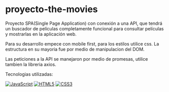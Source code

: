 # proyecto-the-movies
Proyecto SPA(Single Page Application) con conexión a una API, que tendrá un buscador de películas completamente funcional para consultar películas y mostrarlas en la aplicación web.

Para su desarrollo empece con mobile first, para los estilos utilice css. La estructura en su mayoria fue por medio de manipulacion del DOM.

Las peticiones a la API se manejaron por medio de promesas, utilice tambien la libreria axios.

Tecnologias utilizadas:

[![JavaScript](https://img.shields.io/badge/-JavaScript-black?style=flat&logo=javascript&link=https://github.com/Quananhle/Front-End-Dev)](https://github.com/Quananhle/Front-End-Dev)
[![HTML5](https://img.shields.io/badge/-HTML5-E34F26?style=flat&logo=html5&logoColor=white&link=https://github.com/Quananhle/Front-End-Dev)](https://github.com/Quananhle/Front-End-Dev) 
[![CSS3](https://img.shields.io/badge/-CSS3-1572B6?style=flat&logo=css3&link=https://github.com/Quananhle/Front-End-Dev)](https://github.com/Quananhle/Front-End-Dev) 
